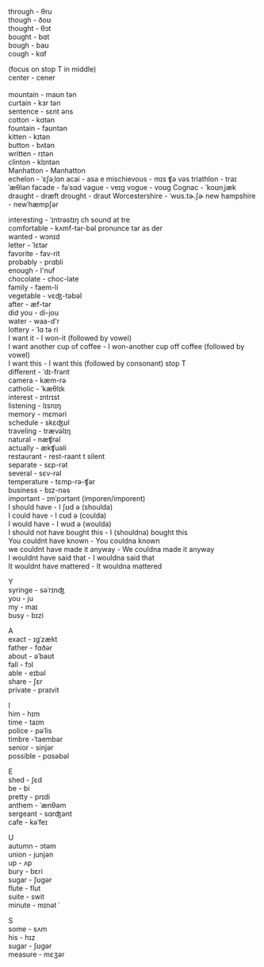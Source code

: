 through - θru <br>
though - ðoʊ <br>
thought - θɔt <br>
bought - bɑt <br>
bough - baʊ <br>
cough	- kɑf<br>

(focus on stop T in middle)<br>
center - cener<br><br>
mountain - maʊn tən<br>
curtain - kɜr tən<br>
sentence - sɛnt əns<br>
cotton - kɑtən <br>
fountain - faʊntən<br>
kitten -	kɪtən<br>
button -	bʌtən<br>
written -	rɪtən<br>
clinton -	klɪntən<br>
Manhatton -	Manhatton<br>
echelon - ˈɛʃəˌlɑn
acai - asa e
mischievous - mɪs ʧə vəs
triathlon - traɪˈæθlən
facade - fəˈsɑd
vague - veɪg
vogue	- voʊg
Cognac - ˈkoʊnˌjæk
draught -	dræft
drought -	draʊt
Worcestershire - ˈwʊs.tɚ.ʃɚ
new hampshire	- newˈhæmpʃər



interesting -	ˈɪntrəstɪŋ ch sound at tre <br>
comfortable	- kʌmf-tər-bəl pronunce tar as der<br>
wanted - wɔnɪd<br>
letter - ˈlɛtər<br>
favorite - fav-rit<br>
probably - prɑbli<br>
enough - I'nuf<br>
chocolate - choc-late<br>
family - faem-li<br>
vegetable - vɛʤ-təbəl<br>
after	- æf-tər<br>
did you - di-jou<br>
water - waa-d'r<br>
lottery	- ˈlɑ tə ri<br>
I want it - I won-it (followed by vowel)<br>
I want another cup of coffee - I won-another cup off coffee (followed by vowel)<br>
I want this - I want this (followed by consonant) stop T<br>
different	- ˈdɪ-frənt<br>
camera - kæm-rə<br>
catholic - ˈkæθlɪk <br>
interest - ɪntrɪst<br>
listening - lɪsnɪŋ<br>
memory - mɛməri<br>
schedule - skɛʤʊl<br>
traveling - trævəlɪŋ<br>
natural	- næʧrəl<br>
actually - ækʧuəli<br>
restaurant - rest-raant t silent<br>
separate - sɛp-rət<br>
several	- sɛv-rəl<br>
temperature - tɛmp-rə-ʧər<br>
business - bɪz-nəs<br>
important -	ɪmˈpɔrtənt (imporen/imporent)<br>
I should have - I ʃʊd ə (shoulda)<br>
I could have - I cʊd ə (coulda)<br>
I would have - I wʊd ə (woulda)<br>
I should not have bought this - I (shouldna) bought this<br>
You couldnt have known - You couldna known<br>
we couldnt have made it anyway - We couldna made it anyway<br>
I wouldnt have said that - I wouldna said that<br>
It wouldnt have mattered - It wouldna mattered<br>

Y<br>
syringe - səˈrɪnʤ <br>
you - ju <br>
my - maɪ <br>
busy - bɪzi	<br>

A<br>
exact - ɪgˈzækt <br>
father - fɑðər <br>
about - əˈbaʊt <br>
fall - fɔl <br>
able - eɪbəl <br>
share - ʃɛr <br>
private	- praɪvit<br>

I<br>
him - hɪm <br>
time - taɪm <br>
police - pəˈlis <br>
timbre -ˈtaembər <br>
senior - sinjər <br>
possible - pɑsəbəl<br>

E<br>
shed - ʃɛd <br>
be - bi <br>
pretty - prɪdi <br>
anthem - ˈænθəm <br>
sergeant - sɑrʤənt <br>
cafe - kəˈfeɪ<br>

U<br>
autumn - ɔtəm <br>
union - junjən <br>
up - ʌp<br>
bury - bɛri <br>
sugar - ʃʊgər <br>
flute - flut <br>
suite - swit <br>
minute - mɪnət	ˈ<br>

S <br>
some - sʌm <br>
his - hɪz <br>
sugar - ʃʊgər<br>
measure - mɛʒər<br>
